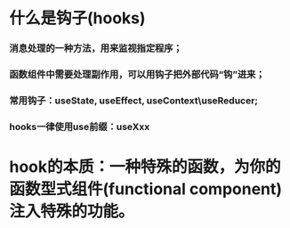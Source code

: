 # 什么是钩子(hooks)
### 消息处理的一种方法，用来监视指定程序；
### 函数组件中需要处理副作用，可以用钩子把外部代码“钩”进来；
### 常用钩子：useState, useEffect, useContext\useReducer;
### hooks一律使用use前缀：useXxx

# hook的本质：一种特殊的函数，为你的函数型式组件(functional component)注入特殊的功能。